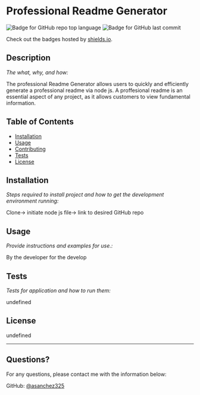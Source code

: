 # Professional Readme Generator
![Badge for GitHub repo top language](https://img.shields.io/github/languages/top/asanchez325/README-Generator?style=flat&logo=appveyor) ![Badge for GitHub last commit](https://img.shields.io/github/last-commit/asanchez325/README-Generator?style=flat&logo=appveyor)

Check out the badges hosted by [shields.io](https://shields.io/).


## Description 

*The what, why, and how:* 

The professional Readme Generator allows users to quickly and efficiently generate a professional readme via node js. A proffesional readme is an essential aspect of any project, as it allows customers to view fundamental information.
## Table of Contents
* [Installation](#installation)
* [Usage](#usage)
* [Contributing](#contributing)
* [Tests](#tests)
* [License](#license)

## Installation

*Steps required to install project and how to get the development environment running:*

Clone-> initiate node js file-> link to desired GitHub repo

## Usage 

*Provide instructions and examples for use.:*

By the developer for the develop

## Tests

*Tests for application and how to run them:*

undefined

## License

undefined

---

## Questions?

For any questions, please contact me with the information below:

GitHub: [@asanchez325](https://api.github.com/users/asanchez325)
